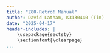 ```yaml
---
title: "Z80-Retro! Manual"
author: David Latham, K3130440 (Tim)
date: "2025-04-17"
header-includes: |
    \usepackage{sectsty}
    \sectionfont{\clearpage}
...
```


